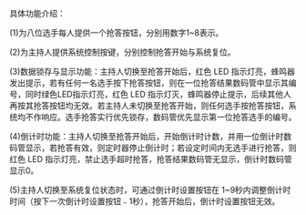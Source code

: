 具体功能介绍：

(1)为八位选手每人提供一个抢答按钮，分别用数字1~8表示。

(2)为主持人提供系统控制按键，分别控制抢答开始与系统复位。

(3)数据锁存与显示功能：主持人切换至抢答开始后，红色 LED 指示灯亮，蜂鸣器发出提示，若有任何一名选手按下抢答按钮，则在一位抢答结果数码管中显示其编号，同时绿色LED指示灯亮，红色 LED 指示灯灭，蜂鸣器停止提示，后续其他人再按其抢答按钮均无效。若主持人未切换至抢答开始，则任何选手按抢答按钮，系统均不作响应。选手抢答实行优先锁存，数码管优先显示第一位抢答选手的编号。

(4)倒计时功能：主持人切换至抢答开始后，开始倒计时计数，并用一位倒计时数码管显示，若抢答有效，则定时器停止倒计时；若设定时间内无选手进行抢答，则红色 LED 指示灯亮，禁止选手超时抢答，抢答结果数码管无显示，倒计时数码管显示0。

(5)主持人切换至系统复位状态时，可通过倒计时设置按钮在 1~9秒内调整倒计时时间（按下一次倒计时设置按钮﹣1秒），抢答开始后，倒计时设置按钮无效。
